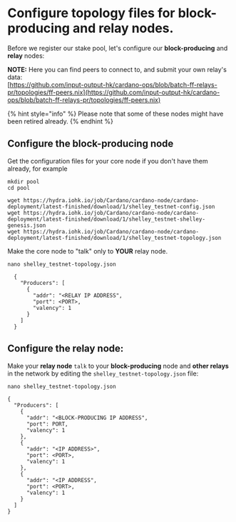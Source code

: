 # Configure topology files for block-producing and relay nodes.

Before we register our stake pool, let's configure our **block-producing** and **relay** nodes:

**NOTE:** Here you can find peers to connect to, and submit your own relay's data:   
[https://github.com/input-output-hk/cardano-ops/blob/batch-ff-relays-pr/topologies/ff-peers.nix](https://github.com/input-output-hk/cardano-ops/blob/batch-ff-relays-pr/topologies/ff-peers.nix)

{% hint style="info" %}
Please note that some of these nodes might have been retired already. 
{% endhint %}

## Configure the block-producing node

Get the configuration files for your core node if you don't have them already, for example

```text
mkdir pool
cd pool

wget https://hydra.iohk.io/job/Cardano/cardano-node/cardano-deployment/latest-finished/download/1/shelley_testnet-config.json
wget https://hydra.iohk.io/job/Cardano/cardano-node/cardano-deployment/latest-finished/download/1/shelley_testnet-shelley-genesis.json
wget https://hydra.iohk.io/job/Cardano/cardano-node/cardano-deployment/latest-finished/download/1/shelley_testnet-topology.json
```

Make the core node to "talk" only to **YOUR** relay node. 

```text
nano shelley_testnet-topology.json

  {
    "Producers": [
      {
        "addr": "<RELAY IP ADDRESS",
        "port": <PORT>,
        "valency": 1
      }
    ]
  }
```

## Configure the relay node:

Make your **relay node** `talk` to your **block-producing** node and **other relays** in the network by editing the `shelley_testnet-topology.json` file:

```text
nano shelley_testnet-topology.json

{
  "Producers": [
    {
      "addr": "<BLOCK-PRODUCING IP ADDRESS",
      "port": PORT,
      "valency": 1
    },
    {
      "addr": "<IP ADDRESS>",
      "port": <PORT>,
      "valency": 1
    },
    {
      "addr": "<IP ADDRESS",
      "port": <PORT>,
      "valency": 1
    }
  ]
}
```

